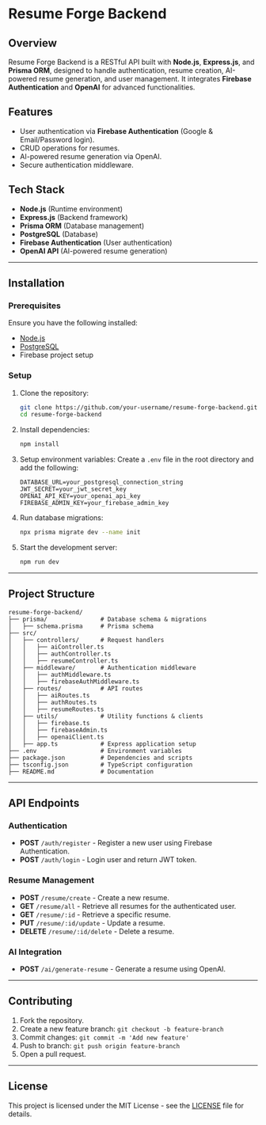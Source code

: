 # Resume Forge Backend

## Overview
Resume Forge Backend is a RESTful API built with **Node.js**, **Express.js**, and **Prisma ORM**, designed to handle authentication, resume creation, AI-powered resume generation, and user management. It integrates **Firebase Authentication** and **OpenAI** for advanced functionalities.

## Features
- User authentication via **Firebase Authentication** (Google & Email/Password login).
- CRUD operations for resumes.
- AI-powered resume generation via OpenAI.
- Secure authentication middleware.

## Tech Stack
- **Node.js** (Runtime environment)
- **Express.js** (Backend framework)
- **Prisma ORM** (Database management)
- **PostgreSQL** (Database)
- **Firebase Authentication** (User authentication)
- **OpenAI API** (AI-powered resume generation)

---
## Installation
### Prerequisites
Ensure you have the following installed:
- [Node.js](https://nodejs.org/)
- [PostgreSQL](https://www.postgresql.org/)
- Firebase project setup

### Setup
1. Clone the repository:
   ```sh
   git clone https://github.com/your-username/resume-forge-backend.git
   cd resume-forge-backend
   ```
2. Install dependencies:
   ```sh
   npm install
   ```
3. Setup environment variables:
   Create a `.env` file in the root directory and add the following:
   ```env
   DATABASE_URL=your_postgresql_connection_string
   JWT_SECRET=your_jwt_secret_key
   OPENAI_API_KEY=your_openai_api_key
   FIREBASE_ADMIN_KEY=your_firebase_admin_key
   ```
4. Run database migrations:
   ```sh
   npx prisma migrate dev --name init
   ```
5. Start the development server:
   ```sh
   npm run dev
   ```

---
## Project Structure
```
resume-forge-backend/
├── prisma/               # Database schema & migrations
│   ├── schema.prisma     # Prisma schema
├── src/
│   ├── controllers/      # Request handlers
│   │   ├── aiController.ts
│   │   ├── authController.ts
│   │   ├── resumeController.ts
│   ├── middleware/       # Authentication middleware
│   │   ├── authMiddleware.ts
│   │   ├── firebaseAuthMiddleware.ts
│   ├── routes/           # API routes
│   │   ├── aiRoutes.ts
│   │   ├── authRoutes.ts
│   │   ├── resumeRoutes.ts
│   ├── utils/            # Utility functions & clients
│   │   ├── firebase.ts
│   │   ├── firebaseAdmin.ts
│   │   ├── openaiClient.ts
│   ├── app.ts            # Express application setup
├── .env                  # Environment variables
├── package.json          # Dependencies and scripts
├── tsconfig.json         # TypeScript configuration
├── README.md             # Documentation
```

---
## API Endpoints
### Authentication
- **POST** `/auth/register` - Register a new user using Firebase Authentication.
- **POST** `/auth/login` - Login user and return JWT token.

### Resume Management
- **POST** `/resume/create` - Create a new resume.
- **GET** `/resume/all` - Retrieve all resumes for the authenticated user.
- **GET** `/resume/:id` - Retrieve a specific resume.
- **PUT** `/resume/:id/update` - Update a resume.
- **DELETE** `/resume/:id/delete` - Delete a resume.

### AI Integration
- **POST** `/ai/generate-resume` - Generate a resume using OpenAI.

---
## Contributing
1. Fork the repository.
2. Create a new feature branch: `git checkout -b feature-branch`
3. Commit changes: `git commit -m 'Add new feature'`
4. Push to branch: `git push origin feature-branch`
5. Open a pull request.

---
## License
This project is licensed under the MIT License - see the [LICENSE](LICENSE) file for details.

